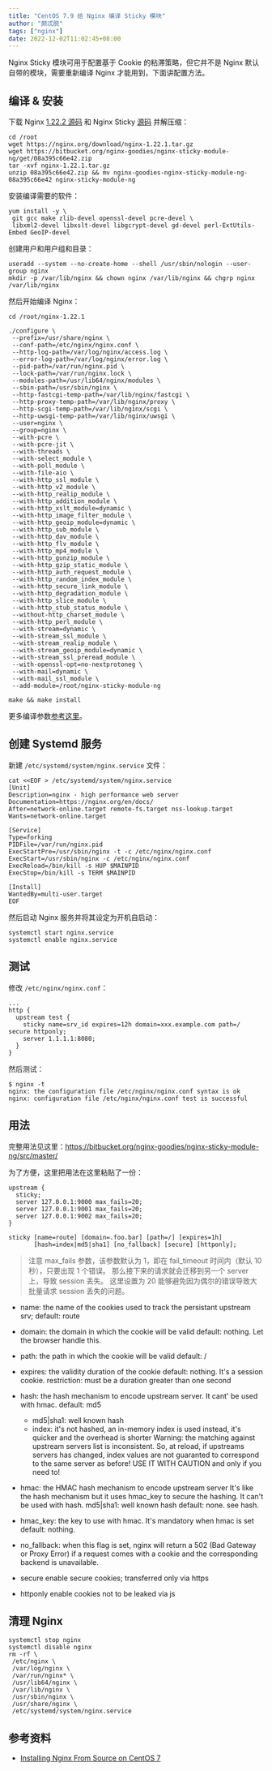 ```yaml
---
title: "CentOS 7.9 给 Nginx 编译 Sticky 模块"
author: "颇忒脱"
tags: ["nginx"]
date: 2022-12-02T11:02:45+08:00
---
```


<!--more-->

Nginx Sticky 模块可用于配置基于 Cookie 的粘滞策略，但它并不是 Nginx 默认自带的模块，需要重新编译 Nginx 才能用到，下面讲配置方法。

## 编译 & 安装

下载 Nginx [1.22.2 源码][1] 和 Nginx Sticky [源码][2] 并解压缩：

```shell
cd /root
wget https://nginx.org/download/nginx-1.22.1.tar.gz
wget https://bitbucket.org/nginx-goodies/nginx-sticky-module-ng/get/08a395c66e42.zip
tar -xvf nginx-1.22.1.tar.gz
unzip 08a395c66e42.zip && mv nginx-goodies-nginx-sticky-module-ng-08a395c66e42 nginx-sticky-module-ng
```

安装编译需要的软件：

```shell
yum install -y \
 git gcc make zlib-devel openssl-devel pcre-devel \
 libxml2-devel libxslt-devel libgcrypt-devel gd-devel perl-ExtUtils-Embed GeoIP-devel
```

创建用户和用户组和目录：

```shell
useradd --system --no-create-home --shell /usr/sbin/nologin --user-group nginx
mkdir -p /var/lib/nginx && chown nginx /var/lib/nginx && chgrp nginx /var/lib/nginx
```

然后开始编译 Nginx：

```shell
cd /root/nginx-1.22.1

./configure \
 --prefix=/usr/share/nginx \
 --conf-path=/etc/nginx/nginx.conf \
 --http-log-path=/var/log/nginx/access.log \
 --error-log-path=/var/log/nginx/error.log \
 --pid-path=/var/run/nginx.pid \
 --lock-path=/var/run/nginx.lock \
 --modules-path=/usr/lib64/nginx/modules \
 --sbin-path=/usr/sbin/nginx \
 --http-fastcgi-temp-path=/var/lib/nginx/fastcgi \
 --http-proxy-temp-path=/var/lib/nginx/proxy \
 --http-scgi-temp-path=/var/lib/nginx/scgi \
 --http-uwsgi-temp-path=/var/lib/nginx/uwsgi \
 --user=nginx \
 --group=nginx \
 --with-pcre \
 --with-pcre-jit \
 --with-threads \
 --with-select_module \
 --with-poll_module \
 --with-file-aio \
 --with-http_ssl_module \
 --with-http_v2_module \
 --with-http_realip_module \
 --with-http_addition_module \
 --with-http_xslt_module=dynamic \
 --with-http_image_filter_module \
 --with-http_geoip_module=dynamic \
 --with-http_sub_module \
 --with-http_dav_module \
 --with-http_flv_module \
 --with-http_mp4_module \
 --with-http_gunzip_module \
 --with-http_gzip_static_module \
 --with-http_auth_request_module \
 --with-http_random_index_module \
 --with-http_secure_link_module \
 --with-http_degradation_module \
 --with-http_slice_module \
 --with-http_stub_status_module \
 --without-http_charset_module \
 --with-http_perl_module \
 --with-stream=dynamic \
 --with-stream_ssl_module \
 --with-stream_realip_module \
 --with-stream_geoip_module=dynamic \
 --with-stream_ssl_preread_module \
 --with-openssl-opt=no-nextprotoneg \
 --with-mail=dynamic \
 --with-mail_ssl_module \
 --add-module=/root/nginx-sticky-module-ng

make && make install
```

更多编译参数[参考这里][3]。

## 创建 Systemd 服务

新建 `/etc/systemd/system/nginx.service` 文件：

```
cat <<EOF > /etc/systemd/system/nginx.service
[Unit]
Description=nginx - high performance web server
Documentation=https://nginx.org/en/docs/
After=network-online.target remote-fs.target nss-lookup.target
Wants=network-online.target

[Service]
Type=forking
PIDFile=/var/run/nginx.pid
ExecStartPre=/usr/sbin/nginx -t -c /etc/nginx/nginx.conf
ExecStart=/usr/sbin/nginx -c /etc/nginx/nginx.conf
ExecReload=/bin/kill -s HUP $MAINPID
ExecStop=/bin/kill -s TERM $MAINPID

[Install]
WantedBy=multi-user.target
EOF
```

然后启动 Nginx 服务并将其设定为开机自启动：

```shell
systemctl start nginx.service
systemctl enable nginx.service
```
## 测试

修改 `/etc/nginx/nginx.conf`：

```nginx
...
http {
  upstream test {
    sticky name=srv_id expires=12h domain=xxx.example.com path=/ secure httponly;
    server 1.1.1.1:8080;
  }
}
```

然后测试：

```shell
$ nginx -t
nginx: the configuration file /etc/nginx/nginx.conf syntax is ok
nginx: configuration file /etc/nginx/nginx.conf test is successful
```

## 用法

完整用法见这里：https://bitbucket.org/nginx-goodies/nginx-sticky-module-ng/src/master/

为了方便，这里把用法在这里粘贴了一份：

```
upstream {
  sticky;
  server 127.0.0.1:9000 max_fails=20;
  server 127.0.0.1:9001 max_fails=20;
  server 127.0.0.1:9002 max_fails=20;
}

sticky [name=route] [domain=.foo.bar] [path=/] [expires=1h] 
       [hash=index|md5|sha1] [no_fallback] [secure] [httponly];
```  

> 注意 max_fails 参数，该参数默认为 1，即在 fail_timeout 时间内（默认 10 秒），只要出现 1 个错误。
> 那么接下来的请求就会迁移到另一个 server 上，导致 session 丢失。
> 这里设置为 20 能够避免因为偶尔的错误导致大批量请求 session 丢失的问题。

- name:    the name of the cookies used to track the persistant upstream srv; 
  default: route

- domain:  the domain in which the cookie will be valid
  default: nothing. Let the browser handle this.

- path:    the path in which the cookie will be valid
  default: /

- expires: the validity duration of the cookie
  default: nothing. It's a session cookie.
  restriction: must be a duration greater than one second

- hash:    the hash mechanism to encode upstream server. It cant' be used with hmac.
  default: md5

    - md5|sha1: well known hash
    - index:    it's not hashed, an in-memory index is used instead, it's quicker and the overhead is shorter
    Warning: the matching against upstream servers list
    is inconsistent. So, at reload, if upstreams servers
    has changed, index values are not guaranted to
    correspond to the same server as before!
    USE IT WITH CAUTION and only if you need to!
 
- hmac:    the HMAC hash mechanism to encode upstream server
    It's like the hash mechanism but it uses hmac_key
    to secure the hashing. It can't be used with hash.
    md5|sha1: well known hash
    default: none. see hash.

- hmac_key: the key to use with hmac. It's mandatory when hmac is set
           default: nothing.

- no_fallback: when this flag is set, nginx will return a 502 (Bad Gateway or
              Proxy Error) if a request comes with a cookie and the
              corresponding backend is unavailable.

- secure    enable secure cookies; transferred only via https
- httponly  enable cookies not to be leaked via js

## 清理 Nginx

```shell
systemctl stop nginx
systemctl disable nginx
rm -rf \
 /etc/nginx \
 /var/log/nginx \
 /var/run/nginx* \
 /usr/lib64/nginx \
 /var/lib/nginx \
 /usr/sbin/nginx \
 /usr/share/nginx \
 /etc/systemd/system/nginx.service
```

## 参考资料

- [Installing Nginx From Source on CentOS 7][4]

[1]: https://nginx.org/en/download.html
[2]: https://bitbucket.org/nginx-goodies/nginx-sticky-module-ng/downloads/
[3]: https://nginx.org/en/docs/configure.html
[4]: https://tylersguides.com/guides/installing-nginx-from-source-on-centos-7/
